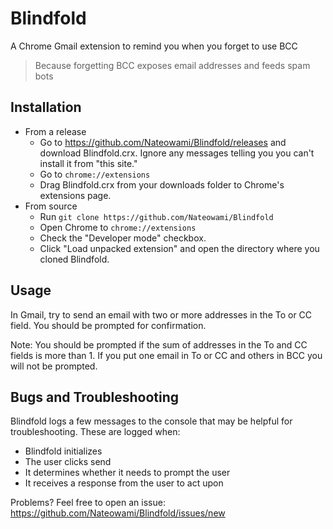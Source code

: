 # Blindfold

A Chrome Gmail extension to remind you when you forget to use BCC

> Because forgetting BCC exposes email addresses and feeds spam bots

## Installation

- From a release
  - Go to https://github.com/Nateowami/Blindfold/releases and download Blindfold.crx. Ignore any messages telling you you can't install it from "this site."
  - Go to `chrome://extensions`
  - Drag Blindfold.crx from your downloads folder to Chrome's extensions page.
- From source
  - Run `git clone https://github.com/Nateowami/Blindfold`
  - Open Chrome to `chrome://extensions`
  - Check the "Developer mode" checkbox.
  - Click "Load unpacked extension" and open the directory where you cloned Blindfold.

## Usage

In Gmail, try to send an email with two or more addresses in the To or CC field. You should be prompted for confirmation.

Note: You should be prompted if the sum of addresses in the To and CC fields is more than 1. If you put one email in To or CC and others in BCC you will not be prompted.

## Bugs and Troubleshooting

Blindfold logs a few messages to the console that may be helpful for troubleshooting. These are logged when:
- Blindfold initializes
- The user clicks send
- It determines whether it needs to prompt the user
- It receives a response from the user to act upon

Problems? Feel free to open an issue: https://github.com/Nateowami/Blindfold/issues/new
